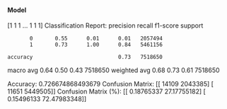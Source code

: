 #### Model
[1 1 1 ... 1 1 1]
Classification Report:
              precision    recall  f1-score   support

           0       0.55      0.01      0.01   2057494
           1       0.73      1.00      0.84   5461156

    accuracy                           0.73   7518650
   macro avg       0.64      0.50      0.43   7518650
weighted avg       0.68      0.73      0.61   7518650

Accuracy: 0.726674868493679
Confusion Matrix:
[[  14109 2043385]
 [  11651 5449505]]
Confusion Matrix (%):
[[ 0.18765337 27.17755182]
 [ 0.15496133 72.47983348]]
